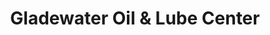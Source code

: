 ---
title: "Gladewater Oil & Lube Center"
url: /gladewater/gladewater-oil-and-lube-center/
shop: car repair
---